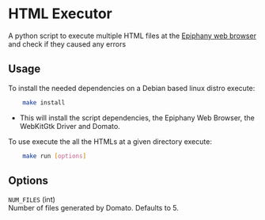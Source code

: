# HTML Executor
A python script to execute multiple HTML files at the [Epiphany web browser](https://github.com/GNOME/epiphany) and check if they caused any errors

## Usage
To install the needed dependencies on a Debian based linux distro execute:

```bash
    make install
``` 
* This will install the script dependencies, the Epiphany Web Browser, the WebKitGtk Driver and Domato.

To use execute the all the HTMLs at a given directory execute:

```bash
    make run [options]
```

## Options
`NUM_FILES` (int)  
Number of files generated by Domato. Defaults to 5.  


